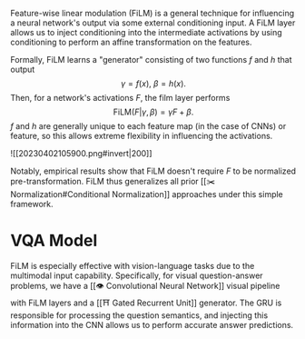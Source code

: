 Feature-wise linear modulation (FiLM) is a general technique for influencing a neural network's output via some external conditioning input. A FiLM layer allows us to inject conditioning into the intermediate activations by using conditioning to perform an affine transformation on the features.

Formally, FiLM learns a "generator" consisting of two functions $f$ and $h$ that output $$\gamma = f(x),\ \beta = h(x).$$ Then, for a network's activations $F$, the film layer performs $$\text{FiLM}(F \vert \gamma, \beta) = \gamma F + \beta.$$ $f$ and $h$ are generally unique to each feature map (in the case of CNNs) or feature, so this allows extreme flexibility in influencing the activations.

![[20230402105900.png#invert|200]]

Notably, empirical results show that FiLM doesn't require $F$ to be normalized pre-transformation. FiLM thus generalizes all prior [[✂️ Normalization#Conditional Normalization]] approaches under this simple framework.

# VQA Model
FiLM is especially effective with vision-language tasks due to the multimodal input capability. Specifically, for visual question-answer problems, we have a [[👁️ Convolutional Neural Network]] visual pipeline with FiLM layers and a [[⛩️ Gated Recurrent Unit]] generator. The GRU is responsible for processing the question semantics, and injecting this information into the CNN allows us to perform accurate answer predictions.